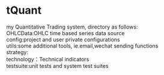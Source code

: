 # tQuant
my Quantitative Trading system, directory as follows:<br>
OHLCData:OHLC time based series data source<br>
config:project and user private configurations<br>
utils:some additional tools, ie.email,wechat sending functions<br>
strategy:<br>
technology：Technical indicators<br>
testsuite:unit tests and system test suites<br>

